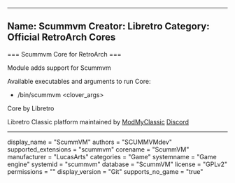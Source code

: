 -----------------------
Name: Scummvm
Creator: Libretro
Category: Official RetroArch Cores
-----------------------

=== Scummvm Core for RetroArch ===

Module adds support for Scummvm

Available executables and arguments to run Core:
- /bin/scummvm <rom> <clover_args>

Core by Libretro

Libretro Classic platform maintained by [ModMyClassic](https://modmyclassic.com) [Discord](https://discordapp.com/invite/8gygsrw)

-----------------------

display_name = "ScummVM"
authors = "SCUMMVMdev"
supported_extensions = "scummvm"
corename = "ScummVM"
manufacturer = "LucasArts"
categories = "Game"
systemname = "Game engine"
systemid = "scummvm"
database = "ScummVM"
license = "GPLv2"
permissions = ""
display_version = "Git"
supports_no_game = "true"
